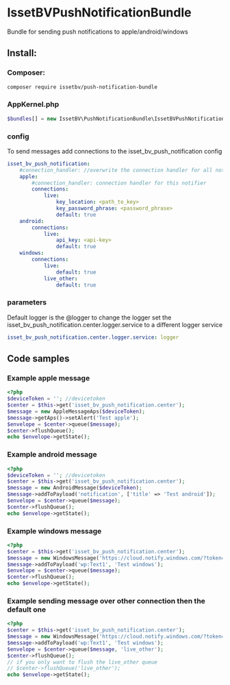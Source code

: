 # IssetBVPushNotificationBundle
Bundle for sending push notifications to apple/android/windows

## Install:
### Composer:
````bash
composer require issetbv/push-notification-bundle
````
### AppKernel.php
````php
$bundles[] = new IssetBV\PushNotificationBundle\IssetBVPushNotificationBundle();
````
### config
To send messages add connections to the isset_bv_push_notification config
````yaml
isset_bv_push_notification:
    #connection_handler: //overwrite the connection handler for all notifiers which don't have there own connection handler set
    apple:
        #connection_handler: connection handler for this notifier
        connections:
            live:
                key_location: <path_to_key>
                key_password_phrase: <password_phrase>
                default: true
    android:
        connections:
            live:
                api_key: <api-key>
                default: true
    windows:
        connections:
            live:
                default: true
            live_other:
                default: true
````
### parameters
Default logger is the @logger to change the logger set the isset_bv_push_notification.center.logger.service to a different logger service
````yaml
isset_bv_push_notification.center.logger.service: logger
````
## Code samples
### Example apple message
````php
<?php
$deviceToken = ''; //devicetoken
$center = $this->get('isset_bv_push_notification.center');
$message = new AppleMessageAps($deviceToken);
$message->getAps()->setAlert('Test apple');
$envelope = $center->queue($message);
$center->flushQueue();
echo $envelope->getState();
````
### Example android message
````php
<?php
$deviceToken = ''; //devicetoken
$center = $this->get('isset_bv_push_notification.center');
$message = new AndroidMessage($deviceToken);
$message->addToPayload('notification', ['title' => 'Test android']);
$envelope = $center->queue($message);
$center->flushQueue();
echo $envelope->getState();
````
### Example windows message
````php
<?php
$center = $this->get('isset_bv_push_notification.center');
$message = new WindowsMessage('https://cloud.notify.windows.com/?token=AQE%bU%2fSjZOCvRjjpILow%3d%3d');
$message->addToPayload('wp:Text1', 'Test windows');
$envelope = $center->queue($message);
$center->flushQueue();
echo $envelope->getState();
````
### Example sending message over other connection then the default one
````php
<?php
$center = $this->get('isset_bv_push_notification.center');
$message = new WindowsMessage('https://cloud.notify.windows.com/?token=AQE%bU%2fSjZOCvRjjpILow%3d%3d');
$message->addToPayload('wp:Text1', 'Test windows');
$envelope = $center->queue($message, 'live_other');
$center->flushQueue(); 
// if you only want to flush the live_other queue
// $center->flushQueue('live_other'); 
echo $envelope->getState();
````
